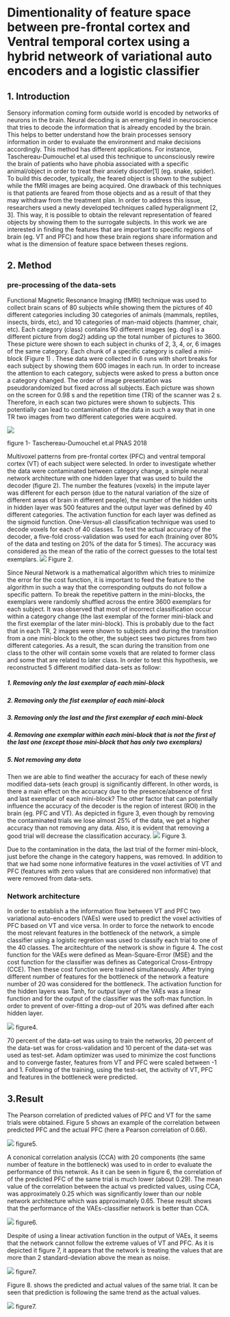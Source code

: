 # Dimentionality of feature space between pre-frontal cortex and Ventral temporal cortex using a hybrid netweork of variational auto encoders and a logistic classifier
## 1. Introduction
Sensory information coming form outside world is encoded by networks of neurons in the brain. Neural decoding is an emerging field in neuroscience that tries to decode the information that is already encoded by the brain. This helps to better understand how the brain processes sensory information in order to evaluate the environment and make decisions accordingly. This method has different applications. For instance, Taschereau-Dumouchel et.al used this technique to unconsciously rewire the brain of patients who have phobia associated with a specific animal/object in order to treat their anxiety disorder[1] (eg. snake, spider). To build this decoder, typically, the feared object is shown to the subject while the fMRI images are being acquired. One drawback of this techniques is that patients are feared from those objects and as a result of that they may withdraw from the treatment plan. In order to address this issue, researchers used a newly developed techniques called hyperalignment [2, 3]. This way, it is possible to obtain the relevant representation of feared objects by showing them to the surrogate subjects.
In this work we are interested in finding the features that are important to specific regions of brain (eg. VT and PFC) and how these brain regions share information  and what is the dimension of feature space between theses regions.


## 2. Method
### pre-processing of the data-sets
Functional Magnetic Resonance Imaging (fMRI) technique was used to collect brain scans of 80 subjects while showing them the pictures of 40 different categories including 30 categories of animals (mammals, reptiles, insects, birds, etc), and 10 categories of man-maid objects (hammer, chair, etc). Each category (class) contains 90 different images (eg. dog1 is a different picture from dog2) adding up the total number of pictures to 3600. These picture were shown to each subject in chunks of 2, 3, 4, or, 6 images of the same category. Each chunk of a specific category is called a mini-block (Figure 1) . These data were collected in 6 runs with short breaks for each subject by showing them 600 images in each run. In order to increase the attention to each category, subjects were asked to press a button once a category changed. The order of image presentation was pseudorandomized but fixed across all subjects. Each picture was shown on the screen for 0.98 s and the repetition time (TR) of the scanner was 2 s. Therefore, in each scan two pictures were shown to subjects. This potentially can lead to contamination of the data in such a way that in one TR two images from two different categories were acquired.

![](/images/1.png)

figure 1- Taschereau-Dumouchel et.al PNAS 2018

Multivoxel patterns from pre-frontal cortex (PFC) and ventral temporal cortex (VT) of each subject were selected. In order to investigate whether the data were contaminated between category change, a simple neural network architecture with one hidden layer that was used to build the decoder (figure 2). The number the features (voxels) in the impute layer was different for each person (due to the natural variation of the size of different areas of brain in different people), the number of the hidden units in hidden layer was 500 features and the output layer was defined by 40 different categories. The activation function for each layer was defined as the sigmoid function.
One-Versus-all classification technique was used to decode voxels for each of 40 classes. To test the actual accuracy of the decoder, a five-fold cross-validation was used for each (training over 80% of the data and testing on 20% of the data for 5 times). The accuracy was considered as the mean of the ratio of the correct guesses to the total test exemplars.
![](/images/3.png)
Figure 2.

Since Neural Network is a mathematical algorithm which tries to minimize the error for the cost function, it is important to feed the feature to the algorithm in such a way that the corresponding outputs do not follow a specific pattern. To break the repetitive pattern in the mini-blocks, the exemplars were randomly shuffled across the entire 3600 exemplars for each subject. It was observed that most of incorrect classification occur within a category change (the last exemplar of the former mini-black and the first exemplar of the later mini-block). This is probably due to the fact that in each TR, 2 images were shown to subjects and during the transition from a one mini-block to the other, the subject sees two pictures from two different categories. As a result, the scan during the transition from one class to the other will contain some voxels that are related to former class and some that are related to later class. In order to test this hypothesis, we reconstructed 5 different modified data-sets as follow:
##### 1. Removing only the last exemplar of each mini-block
##### 2. Removing only the fist exemplar of each mini-block
##### 3. Removing only the last and the first exemplar of each mini-block
##### 4. Removing one exemplar within each mini-block that is not the first of the last one (except those mini-block that has only two exemplars)
##### 5. Not removing any data
Then we are able to find weather the accuracy for each of these newly modified data-sets (each group) is significantly different. In other words, is there a main effect on the accuracy due to the presence/absence of first and last exemplar of each mini-block?
The other factor that can potentially influence the accuracy of the decoder is the region of interest (ROI) in the brain (eg. PFC and VT).
As depicted in figure 3, even though by removing the contaminated trials we lose almost 25% of the data, we get a higher accuracy than not removing any data. Also, it is evident that removing a good trial will decrease the classification accuracy.	
![](/images/contamination.jpg)
Figure 3.

Due to the contamination in the data, the last trial of the former mini-block, just before the change in the category happens, was removed. In addition to that we had some none informative features in the voxel activities of VT and PFC (features with zero values that are considered non informative) that were removed from data-sets.

### Network architecture
In order to establish a the information flow between VT and PFC two variational auto-encoders (VAEs) were used to predict the voxel activities of PFC based on VT and vice versa. In order to force the network to encode the most relevant features in the bottleneck of the network, a simple classifier using a logistic regretion was used to classify each trial to one of the 40 classes. The arcitechture of the network is show in figure 4. The cost function for the VAEs were defined as Mean-Square-Error (MSE) and the cost function for the classifier was defines as Categorical Cross-Entropy (CCE). Then these cost function were trained simultaneously. After trying different number of features for the bottleneck of the network a feature number of 20 was considered for the bottleneck. 
The activation function for the hidden layers was Tanh, for output layer of the VAEs was a linear function and for the output of the classifier was the soft-max function. In order to prevent of over-fitting a drop-out of 20% was defined after each hidden  layer. 

![](/images/architecture.png)
figure4.

70 percent of the data-set was using to train the networks, 20 percent of the data-set was for cross-validation and 10 percent of the data-set was used as test-set. Adam optimizer was used to minimize the cost functions and to converge faster, features from VT and PFC were scaled between -1 and 1.
Following of the training, using the test-set, the activity of VT, PFC and features in the bottleneck were predicted.

## 3.Result

The Pearson correlation of predicted values of PFC and VT for the same trials  were obtained. Figure 5 shows an example of the correlation between predicted PFC and the actual PFC (here a Pearson correlation of 0.66). 

![](/images/Figure_3.png)
figure5.

A cononical correlation analysis (CCA) with 20 components (the same number of feature in the bottleneck) was used to in order to evaluate the performance of this netwrok. As it can be seen in figure 6, the correlation of of the predicted PFC of the same trial is much lower (about 0.29). The mean value of the correlation between the actual vs predicted values, using CCA, was approximately 0.25 which was significantly lower than our noble network architecture which was approximately 0.65. These result shows that the performance of the VAEs-classifier network is better than CCA.

![](/images/Figure_7.png)
figure6.

Despite of using a linear activation function in the output of VAEs, it seems that the network cannot follow the extreme values of VT and PFC. As it is depicted it figure 7, it appears that the network is treating the values that are more than 2 standard-deviation above the mean as noise.
 
![](/images/Figure_2.png)
figure7.

Figure 8. shows the predicted and actual values of the same trial. It can be seen that prediction is following the same trend as the actual values.

![](/images/Figure_1_2.png)
figure7.
